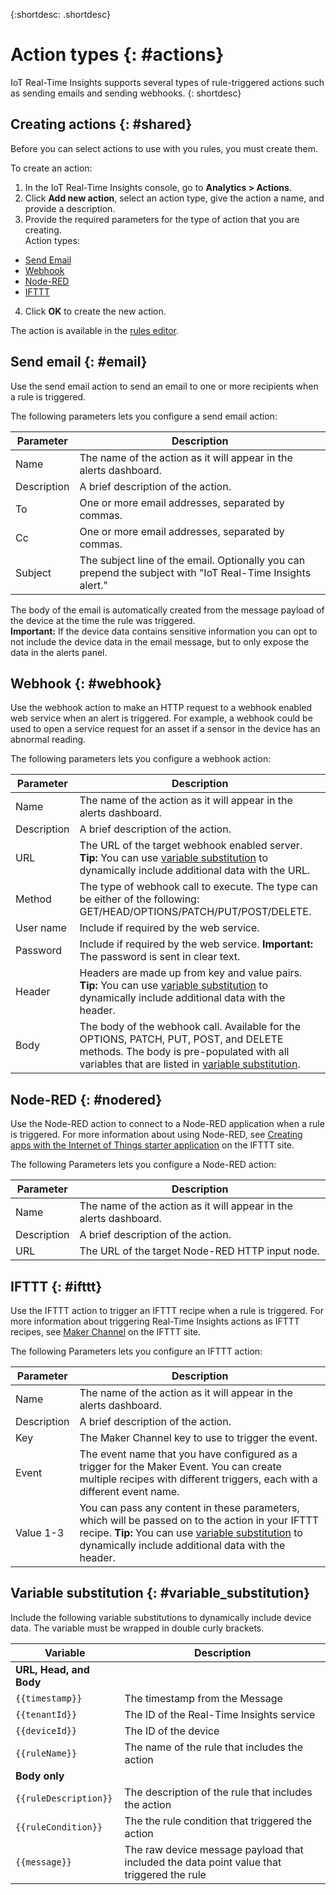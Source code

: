 {:shortdesc: .shortdesc}

# Action types {: #actions}

IoT Real-Time Insights supports several types of rule-triggered actions such as sending emails and sending webhooks.
{: shortdesc}

## Creating actions {: #shared}
Before you can select actions to use with you rules, you must create them.

To create an action:
1. In the IoT Real-Time Insights console, go to **Analytics > Actions**.
2. Click **Add new action**, select an action type, give the action a name, and provide a description.
3. Provide the required parameters for the type of action that you are creating.  
Action types:  
 - [Send Email](#email "Send email")
 - [Webhook](#webhook "Webhook")
 - [Node-RED](#nodered "Node-RED")
 - [IFTTT](#IFTTT "IFTTT")
4. Click **OK** to create the new action.

The action is available in the [rules editor](rules.html#rules "Rules editor").



## Send email {: #email}
Use the send email action to send an email to one or more recipients when a rule is triggered.

The following parameters lets you configure a send email action:

Parameter | Description
---|---
Name | The name of the action as it will appear in the alerts dashboard.
Description | A brief description of the action.
To | One or more email addresses, separated by commas.
Cc | One or more email addresses, separated by commas.
Subject | The subject line of the email. Optionally you can prepend the subject with "IoT Real-Time Insights alert."

The body of the email is automatically created from the message payload of the device at the time the rule was triggered.  
**Important:** If the device data contains sensitive information you can opt to not include the device data in the email message, but to only expose the data in the alerts panel.


## Webhook {: #webhook}
Use the webhook action to make an HTTP request to a webhook enabled web service when an alert is triggered. For example, a webhook could be used to open a service request for an asset if a sensor in the device has an abnormal reading.

The following parameters lets you configure a webhook action:

Parameter | Description
---|---
Name | The name of the action as it will appear in the alerts dashboard.
Description | A brief description of the action.
URL | The URL of the target webhook enabled server. **Tip:** You can use [variable substitution](#variable_substitution) to dynamically include additional data with the URL.
Method | The type of webhook call to execute. The type can be either of the following: GET/HEAD/OPTIONS/PATCH/PUT/POST/DELETE.
User name | Include if required by the web service.
Password | Include if required by the web service. **Important:** The password is sent in clear text.
Header | Headers are made up from key and value pairs. **Tip:** You can use [variable substitution](#variable_substitution) to dynamically include additional data with the header.
Body | The body of the webhook call.  Available for the OPTIONS, PATCH, PUT, POST, and DELETE methods. The body is pre-populated with all variables that are listed in [variable substitution](#variable_substitution).


## Node-RED {: #nodered}
Use the Node-RED action to connect to a Node-RED application when a rule is triggered. For more information about using Node-RED, see [Creating apps with the Internet of Things starter application](https://www.ng.bluemix.net/docs/starters/IoT/iot500.html#iot500) on the IFTTT site.

The following Parameters lets you configure a Node-RED action:

Parameter | Description
---|---
Name | The name of the action as it will appear in the alerts dashboard.
Description | A brief description of the action.
URL | The URL of the target Node-RED HTTP input node.

## IFTTT {: #ifttt}
Use the IFTTT action to trigger an IFTTT recipe when a rule is triggered. For more information about triggering Real-Time Insights actions as IFTTT recipes, see [Maker Channel](https://ifttt.com/maker) on the IFTTT site.

The following Parameters lets you configure an IFTTT action:

Parameter | Description
---|---
Name | The name of the action as it will appear in the alerts dashboard.
Description | A brief description of the action.
Key | The Maker Channel key to use to trigger the event.
Event | The event name that you have configured as a trigger for the Maker Event. You can create multiple recipes with different triggers, each with a different event name.
Value 1-3 | You can pass any content in these parameters, which will be passed on to the action in your IFTTT recipe. **Tip:** You can use [variable substitution](#variable_substitution) to dynamically include additional data with the header.

## Variable substitution {: #variable_substitution}
Include the following variable substitutions to dynamically include device data. The variable must be wrapped in double curly brackets.

Variable | Description
---|---
**URL, Head, and Body** |
`{{timestamp}}` | The timestamp from the Message
`{{tenantId}}` | The ID of the Real-Time Insights service
`{{deviceId}}` | The ID of the device
`{{ruleName}}` | The name of the rule that includes the action
**Body only** |
`{{ruleDescription}}`| The description of the rule that includes the action
`{{ruleCondition}}` | The the rule condition that triggered the action
`{{message}}` | The raw device message payload that included the data point value that triggered the rule
